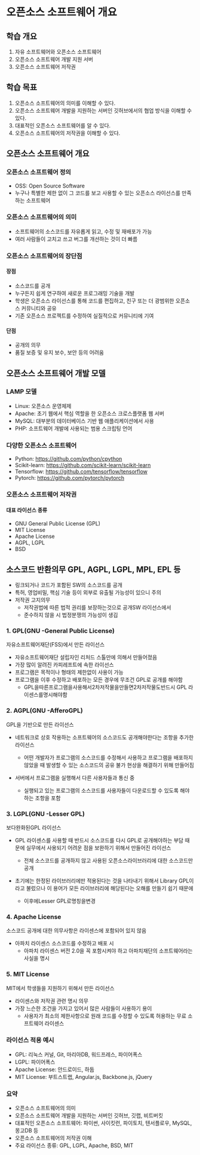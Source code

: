 # 오픈소스 소프트웨어 개요

## 학습 개요
1. 자유 소프트웨어와 오픈소스 소프트웨어
2. 오픈소스 소프트웨어 개발 지원 서버
3. 오픈소스 소프트웨어 저작권

## 학습 목표
1. 오픈소스 소프트웨어의 의미를 이해할 수 있다.
2. 오픈소스 소프트웨어 개발을 지원하는 서버인 깃허브에서의 협업 방식을 이해할 수 있다.
3. 대표적인 오픈소스 소프트웨어를 알 수 있다.
4. 오픈소스 소프트웨어의 저작권을 이해할 수 있다.

## 오픈소스 소프트웨어 개요
### 오픈소스 소프트웨어 정의
- OSS: Open Source Software
- 누구나 특별한 제한 없이 그 코드를 보고 사용할 수 있는 오픈소스 라이선스를 만족하는 소프트웨어

### 오픈소스 소프트웨어의 의미
- 소프트웨어의 소스코드를 자유롭게 읽고, 수정 및 재배포가 가능
- 여러 사람들이 고치고 쓰고 버그를 개선하는 것이 더 빠름

### 오픈소스 소프트웨어의 장단점
#### 장점
- 소스코드를 공개
- 누구든지 쉽게 연구하여 새로운 프로그래밍 기술을 개발
- 학생은 오픈소스 라이선스를 통해 코드를 편집하고, 친구 또는 더 광범위한 오픈소스 커뮤니티와 공유
- 기존 오픈소스 프로젝트를 수정하여 실질적으로 커뮤니티에 기여

#### 단점
- 공개의 의무
- 품질 보증 및 유지 보수, 보안 등의 어려움

## 오픈소스 소프트웨어 개발 모델
### LAMP 모델
- Linux: 오픈소스 운영체제
- Apache: 초기 웹에서 핵심 역할을 한 오픈소스 크로스플랫폼 웹 서버
- MySQL: 대부분의 데이터베이스 기반 웹 애플리케이션에서 사용
- PHP: 소프트웨어 개발에 사용되는 범용 스크립팅 언어

### 다양한 오픈소스 소프트웨어
- Python: https://github.com/python/cpython
- Scikit-learn: https://github.com/scikit-learn/scikit-learn
- Tensorflow: https://github.com/tensorflow/tensorflow
- Pytorch: https://github.com/pytorch/pytorch

### 오픈소스 소프트웨어 저작권
#### 대표 라이선스 종류
- GNU General Public License (GPL)
- MIT License
- Apache License
- AGPL, LGPL
- BSD

## 소스코드 반환의무 GPL, AGPL, LGPL, MPL, EPL 등
- 링크되거나 코드가 포함된 SW의 소스코드를 공개
- 특허, 영업비밀, 핵심 기술 등이 외부로 유출될 가능성이 있으니 주의
- 저작권 고지의무
  - 저작권법에 따른 법적 권리를 보장하는것으로 공개SW 라이선스에서
  - 준수하지 않을 시 법정분쟁의 가능성이 생김

### 1. GPL(GNU -General Public License)
자유소프트웨어재단(FSS)에서 만든 라이선스
- 자유소프트웨어재단 설립자인 리처드 스톨만에 의해서 만들어졌음
- 가장 많이 알려진 카피레프트에 속한 라이선스
- 프로그램은 목적이나 형태의 제한없이 사용이 가능
- 프로그램을 이후 수정하고 배포하는 모든 경우에 무조건 GPL로 공개를 해야함
  - GPL을따른프로그램을사용해서2차저작물을만들면2차저작물도반드시 GPL 라이센스를명시해야함

### 2. AGPL(GNU -AfferoGPL)
GPL을 기반으로 만든 라이선스
- 네트워크로 상호 작용하는 소프트웨어의 소스코드도 공개해야한다는 조항을 추가한 라이선스
  - 어떤 개발자가 프로그램의 소스코드를 수정해서 사용하고 프로그램을 배포하지 않았을 때
    발생할 수 있는 소스코드의 공유 불가 현상을 해결하기 위해 만들어짐

- 서버에서 프로그램을 실행해서 다른 사용자들과 통신 중
  - 실행되고 있는 프로그램의 소스코드를 사용자들이 다운로드할 수 있도록 해야 하는 조항을 포함

### 3. LGPL(GNU -Lesser GPL)
보다완화된GPL 라이선스
- GPL 라이센스를 사용할 때 반드시 소스코드를 다시 GPL로 공개해야하는 부담 때문에 실무에서
  사용되기 어려운 점을 보완하기 위해서 만들어진 라이선스
  - 전체 소스코드를 공개하지 않고 사용된 오픈소스라이브러리에 대한 소스코드만 공개

- 초기에는 한정된 라이브러리에만 적용된다는 것을 나타내기 위해서 Library GPL이라고 불렀으나
  이 용어가 모든 라이브러리에 해당된다는 오해를 만들기 쉽기 때문에
  - 이후에Lesser GPL로명칭을변경
    
### 4. Apache License
소스코드 공개에 대한 의무사항은 라이센스에 포함되어 있지 않음
- 아파치 라이센스 소스코드를 수정하고 배포 시
  - 아파치 라이센스 버전 2.0을 꼭 포함시켜야 하고 아파치재단의 소프트웨어라는 사실을 명시

### 5. MIT License
MIT에서 학생들을 지원하기 위해서 만든 라이선스
- 라이센스와 저작권 관련 명시 의무
- 가장 느슨한 조건을 가지고 있어서 많은 사람들이 사용하기 용이
  - 사용자가 최소의 제한사항으로 원래 코드를 수정할 수 있도록 허용하는 무료 소프트웨어 라이센스
 
  
### 라이선스 적용 예시
- GPL: 리눅스 커널, Git, 마리아DB, 워드프레스, 파이어폭스
- LGPL: 파이어폭스
- Apache License: 안드로이드, 하둡
- MIT License: 부트스트랩, Angular.js, Backbone.js, jQuery

### 요약
- 오픈소스 소프트웨어의 의미
- 오픈소스 소프트웨어 개발을 지원하는 서버인 깃허브, 깃랩, 비트버킷
- 대표적인 오픈소스 소프트웨어: 파이썬, 사이킷런, 파이토치, 텐서플로우, MySQL, 몽고DB 등
- 오픈소스 소프트웨어의 저작권 이해
- 주요 라이선스 종류: GPL, LGPL, Apache, BSD, MIT

